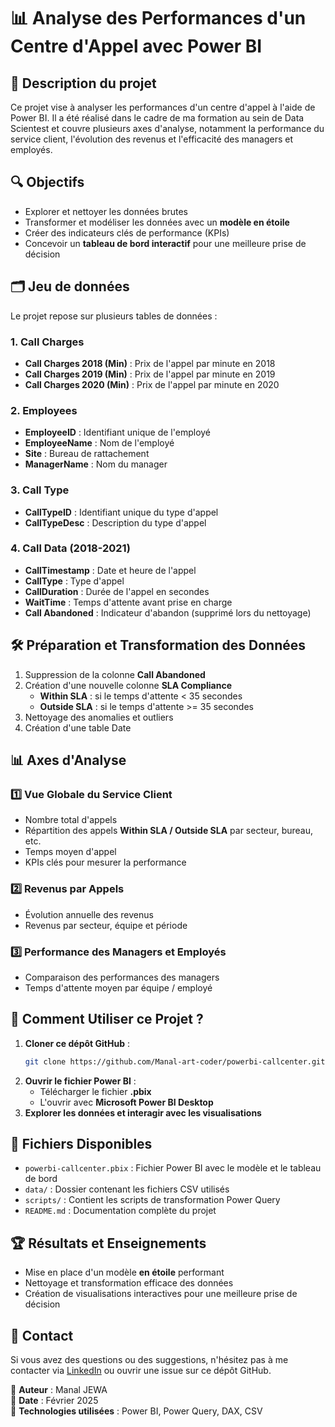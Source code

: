 # 📊 Analyse des Performances d'un Centre d'Appel avec Power BI

## 📌 Description du projet
Ce projet vise à analyser les performances d'un centre d'appel à l'aide de Power BI. Il a été réalisé dans le cadre de ma formation au sein de Data Scientest et couvre plusieurs axes d'analyse, notamment la performance du service client, l'évolution des revenus et l'efficacité des managers et employés.

## 🔍 Objectifs
- Explorer et nettoyer les données brutes
- Transformer et modéliser les données avec un **modèle en étoile**
- Créer des indicateurs clés de performance (KPIs)
- Concevoir un **tableau de bord interactif** pour une meilleure prise de décision

## 🗂 Jeu de données
Le projet repose sur plusieurs tables de données :

### **1. Call Charges**  
- **Call Charges 2018 (Min)** : Prix de l'appel par minute en 2018
- **Call Charges 2019 (Min)** : Prix de l'appel par minute en 2019
- **Call Charges 2020 (Min)** : Prix de l'appel par minute en 2020

### **2. Employees**  
- **EmployeeID** : Identifiant unique de l'employé
- **EmployeeName** : Nom de l'employé
- **Site** : Bureau de rattachement
- **ManagerName** : Nom du manager

### **3. Call Type**  
- **CallTypeID** : Identifiant unique du type d'appel
- **CallTypeDesc** : Description du type d'appel

### **4. Call Data (2018-2021)**  
- **CallTimestamp** : Date et heure de l'appel
- **CallType** : Type d'appel
- **CallDuration** : Durée de l'appel en secondes
- **WaitTime** : Temps d'attente avant prise en charge
- **Call Abandoned** : Indicateur d'abandon (supprimé lors du nettoyage)

## 🛠 Préparation et Transformation des Données
1. Suppression de la colonne **Call Abandoned**
2. Création d'une nouvelle colonne **SLA Compliance**
   - **Within SLA** : si le temps d'attente < 35 secondes
   - **Outside SLA** : si le temps d'attente >= 35 secondes
3. Nettoyage des anomalies et outliers
4. Création d'une table Date

## 📊 Axes d'Analyse

### 1️⃣ **Vue Globale du Service Client**
- Nombre total d'appels
- Répartition des appels **Within SLA / Outside SLA** par secteur, bureau, etc.
- Temps moyen d'appel
- KPIs clés pour mesurer la performance

### 2️⃣ **Revenus par Appels**
- Évolution annuelle des revenus
- Revenus par secteur, équipe et période

### 3️⃣ **Performance des Managers et Employés**
- Comparaison des performances des managers
- Temps d'attente moyen par équipe / employé

## 🚀 Comment Utiliser ce Projet ?
1. **Cloner ce dépôt GitHub** :
   ```sh
   git clone https://github.com/Manal-art-coder/powerbi-callcenter.git
   ```
2. **Ouvrir le fichier Power BI** :
   - Télécharger le fichier **.pbix**
   - L'ouvrir avec **Microsoft Power BI Desktop**
3. **Explorer les données et interagir avec les visualisations**

## 📎 Fichiers Disponibles
- `powerbi-callcenter.pbix` : Fichier Power BI avec le modèle et le tableau de bord
- `data/` : Dossier contenant les fichiers CSV utilisés
- `scripts/` : Contient les scripts de transformation Power Query 
- `README.md` : Documentation complète du projet

## 🏆 Résultats et Enseignements
- Mise en place d'un modèle **en étoile** performant
- Nettoyage et transformation efficace des données
- Création de visualisations interactives pour une meilleure prise de décision

## 📢 Contact
Si vous avez des questions ou des suggestions, n'hésitez pas à me contacter via [LinkedIn](https://www.linkedin.com/in/manaljewa/) ou ouvrir une issue sur ce dépôt GitHub.

📌 **Auteur** : Manal JEWA  
📅 **Date** : Février 2025  
💼 **Technologies utilisées** : Power BI, Power Query, DAX, CSV
